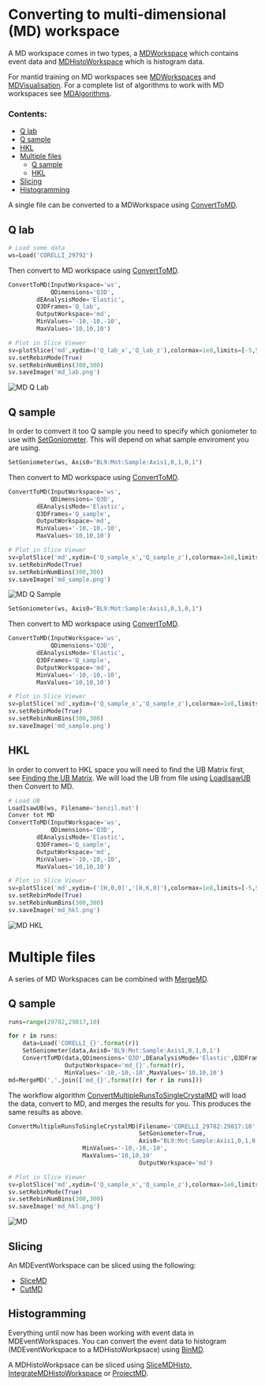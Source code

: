 # Converting to multi-dimensional (MD) workspace

A MD workspace comes in two types, a
[MDWorkspace](http://docs.mantidproject.org/nightly/concepts/MDWorkspace.html)
which contains event data and
[MDHistoWorkspace](http://docs.mantidproject.org/nightly/concepts/MDHistoWorkspace.html)
which is histogram data.

For mantid training on MD workspaces see
[MDWorkspaces](http://www.mantidproject.org/MBC_MDWorkspaces) and
[MDVisualisation](http://www.mantidproject.org/MBC_MDVisualisation). For
a complete list of algorithms to work with MD workspaces see
[MDAlgorithms](http://docs.mantidproject.org/nightly/algorithms/categories/MDAlgorithms.html).

### Contents:
* [Q lab](#q-lab)
* [Q sample](#q-sample)
* [HKL](#hkl)
* [Multiple files](#multiple-files)
  * [Q sample](#q-sample-1)
  * [HKL](#hkl-1)
* [Slicing](#slicing)
* [Histogramming](#histogramming)

A single file can be converted to a MDWorkspace using
[ConvertToMD](http://docs.mantidproject.org/nightly/algorithms/ConvertToMD.html).

## Q lab

```python
# Load some data
ws=Load('CORELLI_29792')
```

Then convert to MD workspace using
[ConvertToMD](http://docs.mantidproject.org/nightly/algorithms/ConvertToMD.html).

```python
ConvertToMD(InputWorkspace='ws',
            QDimensions='Q3D',
	    dEAnalysisMode='Elastic',
	    Q3DFrames='Q_lab',
	    OutputWorkspace='md',
	    MinValues='-10,-10,-10',
	    MaxValues='10,10,10')

# Plot in Slice Viewer
sv=plotSlice('md',xydim=('Q_lab_x','Q_lab_z'),colormax=1e8,limits=[-5,5,-5,5],colorscalelog=True)
sv.setRebinMode(True)
sv.setRebinNumBins(300,300)
sv.saveImage('md_lab.png')
```

![MD Q Lab](md_lab.png)

## Q sample


In order to comvert it too Q sample you need to specify which
goniometer to use with
[SetGoniometer](http://docs.mantidproject.org/nightly/algorithms/SetGoniometer.html). This
will depend on what sample enviroment you are using.

```python
SetGoniometer(ws, Axis0="BL9:Mot:Sample:Axis1,0,1,0,1")
```

Then convert to MD workspace using
[ConvertToMD](http://docs.mantidproject.org/nightly/algorithms/ConvertToMD.html).

```python
ConvertToMD(InputWorkspace='ws',
            QDimensions='Q3D',
	    dEAnalysisMode='Elastic',
	    Q3DFrames='Q_sample',
	    OutputWorkspace='md',
	    MinValues='-10,-10,-10',
	    MaxValues='10,10,10')

# Plot in Slice Viewer
sv=plotSlice('md',xydim=('Q_sample_x','Q_sample_z'),colormax=1e8,limits=[-5,5,-5,5],colorscalelog=True)
sv.setRebinMode(True)
sv.setRebinNumBins(300,300)
sv.saveImage('md_sample.png')
```

![MD Q Sample](md_sample.png)

```python
SetGoniometer(ws, Axis0="BL9:Mot:Sample:Axis1,0,1,0,1")
```

Then convert to MD workspace using
[ConvertToMD](http://docs.mantidproject.org/nightly/algorithms/ConvertToMD.html).

```python
ConvertToMD(InputWorkspace='ws',
            QDimensions='Q3D',
	    dEAnalysisMode='Elastic',
	    Q3DFrames='Q_sample',
	    OutputWorkspace='md',
	    MinValues='-10,-10,-10',
	    MaxValues='10,10,10')

# Plot in Slice Viewer
sv=plotSlice('md',xydim=('Q_sample_x','Q_sample_z'),colormax=1e8,limits=[-5,5,-5,5],colorscalelog=True)
sv.setRebinMode(True)
sv.setRebinNumBins(300,300)
sv.saveImage('md_sample.png')
```

## HKL

In order to convert to HKL space you will need to find the UB Matrix
first, see [Finding the UB Matrix](ub.md). We will load the UB from
file using
[LoadIsawUB](http://docs.mantidproject.org/nightly/algorithms/LoadIsawUB.html)
then Convert to MD.

```python
# Load UB
LoadIsawUB(ws, Filename='benzil.mat')
Conver tot MD
ConvertToMD(InputWorkspace='ws',
            QDimensions='Q3D',
	    dEAnalysisMode='Elastic',
	    Q3DFrames='Q_sample',
	    OutputWorkspace='md',
	    MinValues='-10,-10,-10',
	    MaxValues='10,10,10')

# Plot in Slice Viewer
sv=plotSlice('md',xydim=('[H,0,0]','[0,K,0]'),colormax=1e8,limits=[-5,5,-5,5],colorscalelog=True)
sv.setRebinMode(True)
sv.setRebinNumBins(300,300)
sv.saveImage('md_hkl.png')
```

![MD HKL](md_hkl.png)


# Multiple files

A series of MD Workspaces can be combined with
[MergeMD](http://docs.mantidproject.org/nightly/algorithms/MergeMD.html).

## Q sample

```python
runs=range(29782,29817,10)

for r in runs:
    data=Load('CORELLI_{}'.format(r))
    SetGoniometer(data,Axis0='BL9:Mot:Sample:Axis1,0,1,0,1')
    ConvertToMD(data,QDimensions='Q3D',DEanalysisMode='Elastic',Q3DFrames='Q_sample',
                OutputWorkspace='md_{}'.format(r),
                MinValues='-10,-10,-10',MaxValues='10,10,10')
md=MergeMD(','.join(['md_{}'.format(r) for r in runs]))
```

The workflow algorithm
[ConvertMultipleRunsToSingleCrystalMD](http://docs.mantidproject.org/nightly/algorithms/ConvertMultipleRunsToSingleCrystalMD.html)
will load the data, convert to MD, and merges the results for
you. This produces the same results as above.

```python
ConvertMultipleRunsToSingleCrystalMD(Filename='CORELLI_29782:29817:10',
                                     SetGoniometer=True,
                                     Axis0="BL9:Mot:Sample:Axis1,0,1,0,1",
				     MinValues='-10,-10,-10',
				     MaxValues='10,10,10'
                                     OutputWorkspace='md')

# Plot in Slice Viewer
sv=plotSlice('md',xydim=('Q_sample_x','Q_sample_z'),colormax=1e8,limits=[-5,5,-5,5],colorscalelog=True)
sv.setRebinMode(True)
sv.setRebinNumBins(300,300)
sv.saveImage('md_hkl.png')
```

![MD](md.png)

## Slicing

An MDEventWorkspace can be sliced using the following:
* [SliceMD](http://docs.mantidproject.org/nightly/algorithms/SliceMD.html)
* [CutMD](http://docs.mantidproject.org/nightly/algorithms/CutMD.html)


## Histogramming

Everything until now has been working with event data in
MDEventWorkspaces. You can convert the event data to histogram
(MDEventWorkspace to a MDHistoWorkpsace) using
[BinMD](http://docs.mantidproject.org/nightly/algorithms/BinMD.html).

A MDHistoWorkpsace can be sliced using
[SliceMDHisto](http://docs.mantidproject.org/nightly/algorithms/SliceMDHisto.html),
[IntegrateMDHistoWorkspace](http://docs.mantidproject.org/nightly/algorithms/IntegrateMDHistoWorkspace.html)
or
[ProjectMD](http://docs.mantidproject.org/nightly/algorithms/ProjectMD.html).

